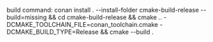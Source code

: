 build command:
conan install . --install-folder cmake-build-release --build=missing && cd cmake-build-release && cmake .. -DCMAKE_TOOLCHAIN_FILE=conan_toolchain.cmake -DCMAKE_BUILD_TYPE=Release && cmake --build .
